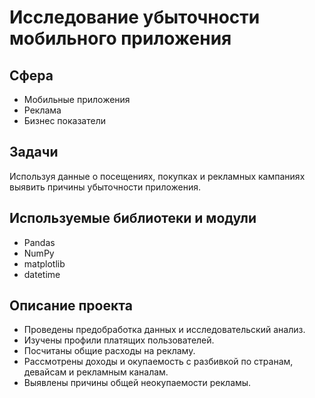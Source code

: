 # Исследование убыточности мобильного приложения

## Сфера
* Мобильные приложения
* Реклама
* Бизнес показатели

## Задачи
Используя данные о посещениях, покупках и рекламных кампаниях выявить причины убыточности приложения.

## Используемые библиотеки и модули
* Pandas
* NumPy
* matplotlib
* datetime


## Описание проекта
* Проведены предобработка данных и исследовательский анализ. 
* Изучены профили платящих пользователей.
* Посчитаны общие расходы на рекламу. 
* Рассмотрены доходы и окупаемость с разбивкой по странам, девайсам и рекламным каналам.
* Выявлены причины общей неокупаемости рекламы.